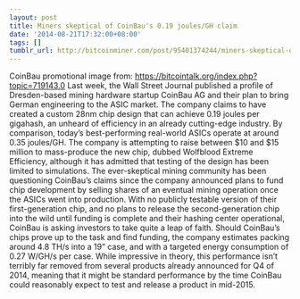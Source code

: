 ```yaml
---
layout: post
title: Miners skeptical of CoinBau's 0.19 joules/GH claim
date: '2014-08-21T17:32:00+08:00'
tags: []
tumblr_url: http://bitcoinminer.com/post/95401374244/miners-skeptical-of-coinbaus-019-joulesgh-claim
---
```



CoinBau promotional image from: https://bitcointalk.org/index.php?topic=719143.0
Last week, the Wall Street Journal published a profile of Dresden-based mining hardware startup CoinBau AG and their plan to bring German engineering to the ASIC market. The company claims to have created a custom 28nm chip design that can achieve 0.19 joules per gigahash, an unheard of efficiency in an already cutting-edge industry. By comparison, today’s best-performing real-world ASICs operate at around 0.35 joules/GH.
The company is attempting to raise between $10 and $15 million to mass-produce the new chip, dubbed Wolfblood Extreme Efficiency, although it has admitted that testing of the design has been limited to simulations.
The ever-skeptical mining community has been questioning CoinBau’s claims since the company announced plans to fund chip development by selling shares of an eventual mining operation once the ASICs went into production. With no publicly testable version of their first-generation chip, and no plans to release the second-generation chip into the wild until funding is complete and their hashing center operational, CoinBau is asking investors to take quite a leap of faith.
Should CoinBau’s chips prove up to the task and find funding, the company estimates packing around 4.8 TH/s into a 19” case, and with a targeted energy consumption of 0.27 W/GH/s per case. While impressive in theory, this performance isn’t terribly far removed from several products already announced for Q4 of 2014, meaning that it might be standard performance by the time CoinBau could reasonably expect to test and release a product in mid-2015.
